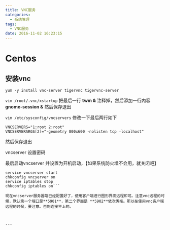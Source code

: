 ```yaml
---
title: VNC服务
categories:
  - 系统管理
tags:
  - VNC服务
date: 2016-11-02 16:23:15
---
```


# Centos

## 安装vnc 

`yum -y install vnc-server tigervnc tigervnc-server`

`vim /root/.vnc/xstartup`
把最后一行 **twm &**  注释掉，然后添加一行内容**gnome-session &**
然后保存退出

`vim /etc/sysconfig/vncservers`
修改一下最后两行如下
```
VNCSERVERS="1:root 2:root"
VNCSERVERARGS[2]="-geometry 800x600 -nolisten tcp -localhost"
```
然后保存退出

vncserver 设置密码

最后启动vncserver 并设置为开机启动，【如果系统防火墙不会用，就关闭吧】
```
service vncserver start
chkconfig vncserver on
service iptables stop
chkconfig iptables on```

现在vncserver服务器端已经配置好了，使用客户端进行图形界面远程即可。注意vnc远程的时候，默认第一个端口是**5901**，第二个界面是 **5902**依次类推。所以在使用vnc客户端远程的时候，要注意。否则连接不上的。



---